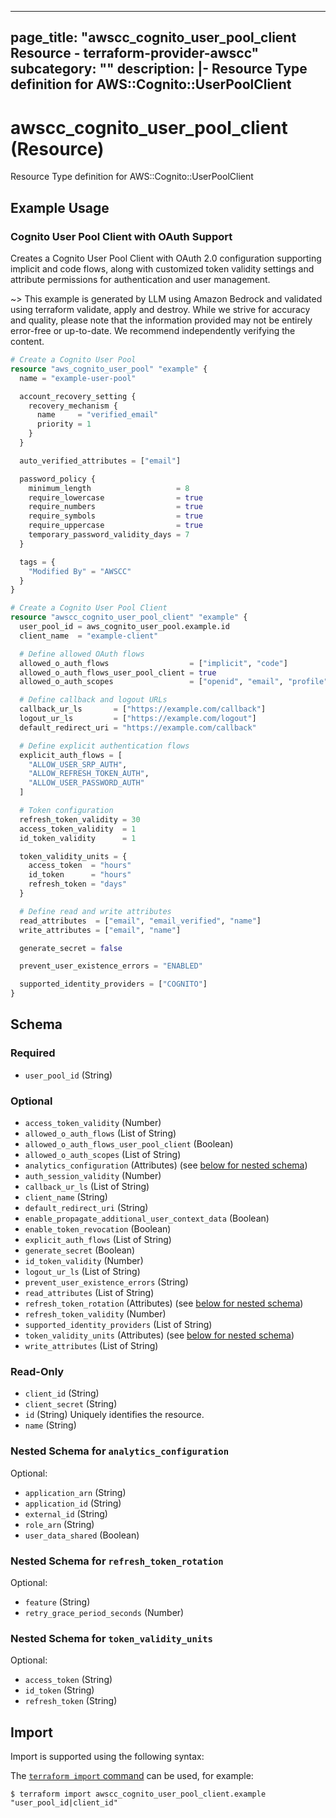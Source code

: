 
---
page_title: "awscc_cognito_user_pool_client Resource - terraform-provider-awscc"
subcategory: ""
description: |-
  Resource Type definition for AWS::Cognito::UserPoolClient
---

# awscc_cognito_user_pool_client (Resource)

Resource Type definition for AWS::Cognito::UserPoolClient

## Example Usage

### Cognito User Pool Client with OAuth Support

Creates a Cognito User Pool Client with OAuth 2.0 configuration supporting implicit and code flows, along with customized token validity settings and attribute permissions for authentication and user management.

~> This example is generated by LLM using Amazon Bedrock and validated using terraform validate, apply and destroy. While we strive for accuracy and quality, please note that the information provided may not be entirely error-free or up-to-date. We recommend independently verifying the content.

```terraform
# Create a Cognito User Pool
resource "aws_cognito_user_pool" "example" {
  name = "example-user-pool"

  account_recovery_setting {
    recovery_mechanism {
      name     = "verified_email"
      priority = 1
    }
  }

  auto_verified_attributes = ["email"]

  password_policy {
    minimum_length                   = 8
    require_lowercase                = true
    require_numbers                  = true
    require_symbols                  = true
    require_uppercase                = true
    temporary_password_validity_days = 7
  }

  tags = {
    "Modified By" = "AWSCC"
  }
}

# Create a Cognito User Pool Client
resource "awscc_cognito_user_pool_client" "example" {
  user_pool_id = aws_cognito_user_pool.example.id
  client_name  = "example-client"

  # Define allowed OAuth flows
  allowed_o_auth_flows                  = ["implicit", "code"]
  allowed_o_auth_flows_user_pool_client = true
  allowed_o_auth_scopes                 = ["openid", "email", "profile"]

  # Define callback and logout URLs
  callback_ur_ls       = ["https://example.com/callback"]
  logout_ur_ls         = ["https://example.com/logout"]
  default_redirect_uri = "https://example.com/callback"

  # Define explicit authentication flows
  explicit_auth_flows = [
    "ALLOW_USER_SRP_AUTH",
    "ALLOW_REFRESH_TOKEN_AUTH",
    "ALLOW_USER_PASSWORD_AUTH"
  ]

  # Token configuration
  refresh_token_validity = 30
  access_token_validity  = 1
  id_token_validity      = 1

  token_validity_units = {
    access_token  = "hours"
    id_token      = "hours"
    refresh_token = "days"
  }

  # Define read and write attributes
  read_attributes  = ["email", "email_verified", "name"]
  write_attributes = ["email", "name"]

  generate_secret = false

  prevent_user_existence_errors = "ENABLED"

  supported_identity_providers = ["COGNITO"]
}
```

<!-- schema generated by tfplugindocs -->
## Schema

### Required

- `user_pool_id` (String)

### Optional

- `access_token_validity` (Number)
- `allowed_o_auth_flows` (List of String)
- `allowed_o_auth_flows_user_pool_client` (Boolean)
- `allowed_o_auth_scopes` (List of String)
- `analytics_configuration` (Attributes) (see [below for nested schema](#nestedatt--analytics_configuration))
- `auth_session_validity` (Number)
- `callback_ur_ls` (List of String)
- `client_name` (String)
- `default_redirect_uri` (String)
- `enable_propagate_additional_user_context_data` (Boolean)
- `enable_token_revocation` (Boolean)
- `explicit_auth_flows` (List of String)
- `generate_secret` (Boolean)
- `id_token_validity` (Number)
- `logout_ur_ls` (List of String)
- `prevent_user_existence_errors` (String)
- `read_attributes` (List of String)
- `refresh_token_rotation` (Attributes) (see [below for nested schema](#nestedatt--refresh_token_rotation))
- `refresh_token_validity` (Number)
- `supported_identity_providers` (List of String)
- `token_validity_units` (Attributes) (see [below for nested schema](#nestedatt--token_validity_units))
- `write_attributes` (List of String)

### Read-Only

- `client_id` (String)
- `client_secret` (String)
- `id` (String) Uniquely identifies the resource.
- `name` (String)

<a id="nestedatt--analytics_configuration"></a>
### Nested Schema for `analytics_configuration`

Optional:

- `application_arn` (String)
- `application_id` (String)
- `external_id` (String)
- `role_arn` (String)
- `user_data_shared` (Boolean)


<a id="nestedatt--refresh_token_rotation"></a>
### Nested Schema for `refresh_token_rotation`

Optional:

- `feature` (String)
- `retry_grace_period_seconds` (Number)


<a id="nestedatt--token_validity_units"></a>
### Nested Schema for `token_validity_units`

Optional:

- `access_token` (String)
- `id_token` (String)
- `refresh_token` (String)

## Import

Import is supported using the following syntax:

The [`terraform import` command](https://developer.hashicorp.com/terraform/cli/commands/import) can be used, for example:

```shell
$ terraform import awscc_cognito_user_pool_client.example "user_pool_id|client_id"
```
